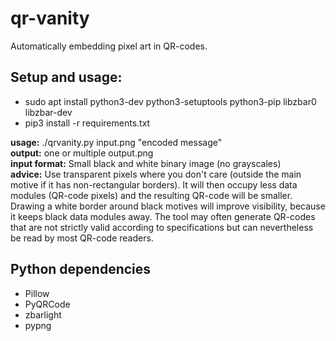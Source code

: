 # qr-vanity
Automatically embedding pixel art in QR-codes.

## Setup and usage:
- sudo apt install python3-dev python3-setuptools python3-pip libzbar0 libzbar-dev
- pip3 install -r requirements.txt

**usage:** ./qrvanity.py input.png "encoded message"<br>
**output:** one or multiple output.png<br>
**input format:** Small black and white binary image (no grayscales)<br>
**advice:** Use transparent pixels where you don't care (outside the main motive if it has non-rectangular borders). It will then occupy less data modules (QR-code pixels) and the resulting QR-code will be smaller. Drawing a white border around black motives will improve visibility, because it keeps black data modules away. The tool may often generate QR-codes that are not strictly valid according to specifications but can nevertheless be read by most QR-code readers.

## Python dependencies
- Pillow
- PyQRCode
- zbarlight
- pypng
